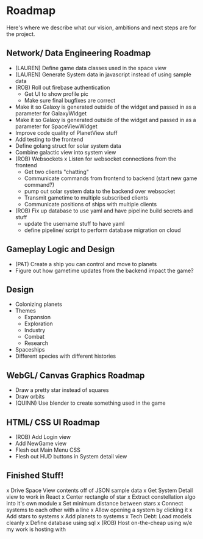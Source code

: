 # Roadmap

Here's where we describe what our vision, ambitions and next steps are for the project.

## Network/ Data Engineering Roadmap
- (LAUREN) Define game data classes used in the space view
- (LAUREN) Generate System data in javascript instead of using sample data
- (ROB) Roll out firebase authentication
  - Get UI to show profile pic
  - Make sure final bugfixes are correct
- Make it so Galaxy is generated outside of the widget and passed in as a parameter for GalaxyWidget
- Make it so Galaxy is generated outside of the widget and passed in as a parameter for SpaceViewWidget
- Improve code quality of PlanetView stuff
- Add testing to the frontend
- Define golang struct for solar system data
- Combine galactic view into system view
- (ROB) Websockets
  x Listen for websocket connections from the frontend
  - Get two clients "chatting"
  - Communicate commands from frontend to backend (start new game command?)
  - pump out solar system data to the backend over websocket
  - Transmit gametime to multiple subscribed clients
  - Communicate positions of ships with multiple clients
- (ROB) Fix up database to use yaml and have pipeline build secrets and stuff
  - update the username stuff to have yaml
  - define pipeline/ script to perform database migration on cloud

## Gameplay Logic and Design
- (PAT) Create a ship you can control and move to planets
- Figure out how gametime updates from the backend impact the game?


## Design
- Colonizing planets
- Themes
  - Expansion
  - Exploration
  - Industry
  - Combat
  - Research
- Spaceships
- Different species with different histories


## WebGL/ Canvas Graphics Roadmap
- Draw a pretty star instead of squares
- Draw orbits
- (QUINN) Use blender to create something used in the game


## HTML/ CSS UI Roadmap
- (ROB) Add Login view
- Add NewGame view
- Flesh out Main Menu CSS
- Flesh out HUD buttons in System detail view


## Finished Stuff!
x Drive Space View contents off of JSON sample data
x Get System Detail view to work in React
x Center rectangle of star
x Extract constellation algo into it's own module
x Set minimum distance between stars
x Connect systems to each other with a line
x Allow opening a system by clicking it
x Add stars to systems
x Add planets to systems
x Tech Debt: Load models cleanly
x Define database using sql
x (ROB) Host on-the-cheap using w/e my work is hosting with
